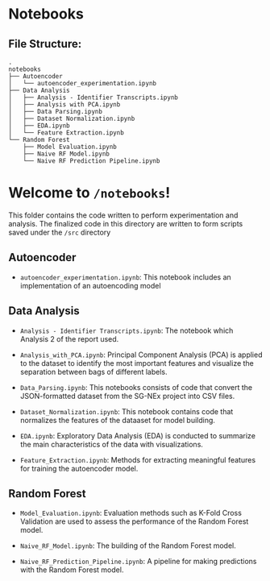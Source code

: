 # Notebooks

## File Structure:
```
.
notebooks
├── Autoencoder
│   └── autoencoder_experimentation.ipynb
├── Data Analysis
│   ├── Analysis - Identifier Transcripts.ipynb
│   ├── Analysis with PCA.ipynb
│   ├── Data Parsing.ipynb
│   ├── Dataset Normalization.ipynb
│   ├── EDA.ipynb
│   └── Feature Extraction.ipynb
└── Random Forest
    ├── Model Evaluation.ipynb
    ├── Naive RF Model.ipynb
    └── Naive RF Prediction Pipeline.ipynb
```

# Welcome to `/notebooks`!

This folder contains the code written to perform experimentation and analysis. The finalized code in this directory are written to form scripts saved under the `/src` directory

## Autoencoder

- `autoencoder_experimentation.ipynb`: This notebook includes an implementation of an autoencoding model

## Data Analysis

- `Analysis - Identifier Transcripts.ipynb`: The notebook which Analysis 2 of the report used.

- `Analysis_with_PCA.ipynb`: Principal Component Analysis (PCA) is applied to the dataset to identify the most important features and visualize the separation between bags of different labels.

- `Data_Parsing.ipynb`: This notebooks consists of code that convert the JSON-formatted dataset from the SG-NEx project into CSV files.

- `Dataset_Normalization.ipynb`: This notebook contains code that normalizes the features of the dataaset for model building.

- `EDA.ipynb`: Exploratory Data Analysis (EDA) is conducted to summarize the main characteristics of the data with visualizations.

- `Feature_Extraction.ipynb`: Methods for extracting meaningful features for training the autoencoder model.

## Random Forest

- `Model_Evaluation.ipynb`: Evaluation methods such as K-Fold Cross Validation are used to assess the performance of the Random Forest model.

- `Naive_RF_Model.ipynb`: The building of the Random Forest model.

- `Naive_RF_Prediction_Pipeline.ipynb`: A pipeline for making predictions with the Random Forest model.
